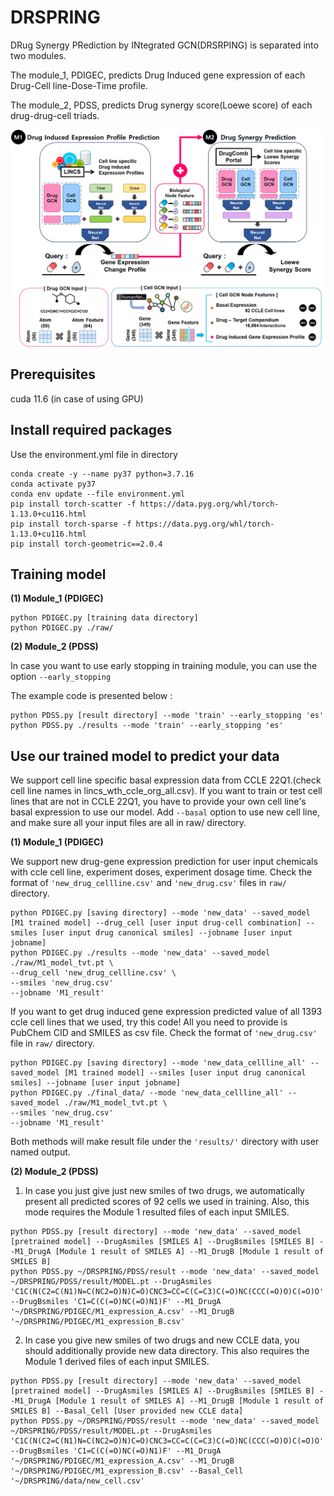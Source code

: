 # DRSPRING
DRug Synergy PRediction by INtegrated GCN(DRSRPING) is separated into two modules. 

The module_1, PDIGEC, predicts Drug Induced gene expression of each Drug-Cell line-Dose-Time profile. 

The module_2, PDSS, predicts Drug synergy score(Loewe score) of each drug-drug-cell triads.

![alt text](total_fig.png)



## Prerequisites
cuda 11.6 (in case of using GPU)




## Install required packages
Use the environment.yml file in directory

```
conda create -y --name py37 python=3.7.16
conda activate py37
conda env update --file environment.yml
pip install torch-scatter -f https://data.pyg.org/whl/torch-1.13.0+cu116.html
pip install torch-sparse -f https://data.pyg.org/whl/torch-1.13.0+cu116.html
pip install torch-geometric==2.0.4
```




## Training model
**(1) Module_1 (PDIGEC)**
```
python PDIGEC.py [training data directory]
python PDIGEC.py ./raw/  
```

**(2) Module_2 (PDSS)**

In case you want to use early stopping in training module, you can use the option `--early_stopping`

The example code is presented below : 
```
python PDSS.py [result directory] --mode 'train' --early_stopping 'es'
python PDSS.py ./results --mode 'train' --early_stopping 'es'
```




## Use our trained model to predict your data
We support cell line specific basal expression data from CCLE 22Q1.(check cell line names in lincs_wth_ccle_org_all.csv). If you want to train or test cell lines that are not in CCLE 22Q1, you have to provide your own cell line's basal expression to use our model. Add `--basal` option to use new cell line, and make sure all your input files are all in raw/ directory.

**(1) Module_1 (PDIGEC)**

We support new drug-gene expression prediction for user input chemicals with ccle cell line, experiment doses, experiment dosage time.
Check the format of `'new_drug_cellline.csv'` and `'new_drug.csv'` files in `raw/` directory. 
```
python PDIGEC.py [saving directory] --mode 'new_data' --saved_model [M1 trained model] --drug_cell [user input drug-cell combination] --smiles [user input drug canonical smiles] --jobname [user input jobname]
python PDIGEC.py ./results --mode 'new_data' --saved_model ./raw/M1_model_tvt.pt \
--drug_cell 'new_drug_cellline.csv' \
--smiles 'new_drug.csv'
--jobname 'M1_result'
```


If you want to get drug induced gene expression predicted value of all 1393 ccle cell lines that we used, try this code!
All you need to provide is PubChem CID and SMILES as csv file.
Check the format of `'new_drug.csv'` file in `raw/` directory. 
```
python PDIGEC.py [saving directory] --mode 'new_data_cellline_all' --saved_model [M1 trained model] --smiles [user input drug canonical smiles] --jobname [user input jobname]
python PDIGEC.py ./final_data/ --mode 'new_data_cellline_all' --saved_model ./raw/M1_model_tvt.pt \
--smiles 'new_drug.csv'
--jobname 'M1_result'
```

Both methods will make result file under the `'results/'` directory with user named output. 



**(2) Module_2 (PDSS)**
1) In case you just give just new smiles of two drugs, we automatically present all predicted scores of 92 cells we used in training.
   Also, this mode requires the Module 1 resulted files of each input SMILES.

```
python PDSS.py [result directory] --mode 'new_data' --saved_model [pretrained model] --DrugAsmiles [SMILES A] --DrugBsmiles [SMILES B] --M1_DrugA [Module 1 result of SMILES A] --M1_DrugB [Module 1 result of SMILES B]
python PDSS.py ~/DRSPRING/PDSS/result --mode 'new_data' --saved_model ~/DRSPRING/PDSS/result/MODEL.pt --DrugAsmiles 'C1C(N(C2=C(N1)N=C(NC2=O)N)C=O)CNC3=CC=C(C=C3)C(=O)NC(CCC(=O)O)C(=O)O' --DrugBsmiles 'C1=C(C(=O)NC(=O)N1)F' --M1_DrugA '~/DRSPRING/PDIGEC/M1_expression_A.csv' --M1_DrugB '~/DRSPRING/PDIGEC/M1_expression_B.csv'
```

2) In case you give new smiles of two drugs and new CCLE data, you should additionally provide new data directory.
This also requires the Module 1 derived files of each input SMILES.
```
python PDSS.py [result directory] --mode 'new_data' --saved_model [pretrained model] --DrugAsmiles [SMILES A] --DrugBsmiles [SMILES B] --M1_DrugA [Module 1 result of SMILES A] --M1_DrugB [Module 1 result of SMILES B] --Basal_Cell [User provided new CCLE data]
python PDSS.py ~/DRSPRING/PDSS/result --mode 'new_data' --saved_model ~/DRSPRING/PDSS/result/MODEL.pt --DrugAsmiles 'C1C(N(C2=C(N1)N=C(NC2=O)N)C=O)CNC3=CC=C(C=C3)C(=O)NC(CCC(=O)O)C(=O)O' --DrugBsmiles 'C1=C(C(=O)NC(=O)N1)F' --M1_DrugA '~/DRSPRING/PDIGEC/M1_expression_A.csv' --M1_DrugB '~/DRSPRING/PDIGEC/M1_expression_B.csv' --Basal_Cell '~/DRSPRING/data/new_cell.csv'
```



